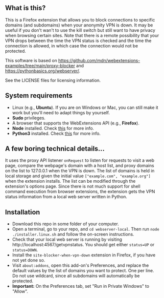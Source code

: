 
## What is this?

This is a Firefox extension that allows you to block connections to specific domains (and subdomains) when your anonymity VPN is down. It may be useful if you don't wan't to use the kill switch but still want to have privacy when browsing certain sites. Note that there is a remote possibility that your VPN drops between the time the VPN status is checked and the time the connection is allowed, in which case the connection would not be protected. 

This software is based on https://github.com/mdn/webextensions-examples/tree/main/proxy-blocker and https://pythonbasics.org/webserver/.

See the LICENSE files for licensing information.

## System requirements

- Linux (e.g., **Ubuntu**).
  If you are on Windows or Mac, you can still make it work but you'll need to adapt things by yourself.
- **Sudo** privileges.
- A browser that supports the WebExtensions API (e.g., **Firefox**).
- **Node** installed. Check [this](https://nodejs.org/en/download/prebuilt-installer) for more info.
- **Python3** installed. Check [this](https://www.python.org/downloads/) for more info.

## A few boring technical details...

It uses the proxy API listener `onRequest` to listen for requests to visit a web page, compare the webpage's domain with a host list, and proxy domains on the list to 127.0.0.1 when the VPN is down. The list of domains is held in local storage and given the initial value `["example.com", "example.org"]` when the extension installs. The list can be modified through the extension's options page. Since there is not much support for shell command execution from browser extensions, the extension gets the VPN status information from a local web server written in Python.

## Installation

* Download this repo in some folder of your computer.
* Open a terminal, go to your repo, and `cd webserver-local`. Then run `node ./installer.linux.sh` and follow the on-screen instructions.
* Check that your local web server is running by visiting http://localhost:4567/getvpnstatus. You should get either `status=UP` or `status=DOWN`.
* Install the `site-blocker-when-vpn-down` extension in Firefox, if you have not yet done so.
* Visit `about:addons`, open this add-on's Preferences, and replace the default values by the list of domains you want to protect. One per line. Do not use wildcard, since all subdomains will automatically be protected.
* **Important:** On the Preferences tab, set "Run in Private Windows" to "Allow".

